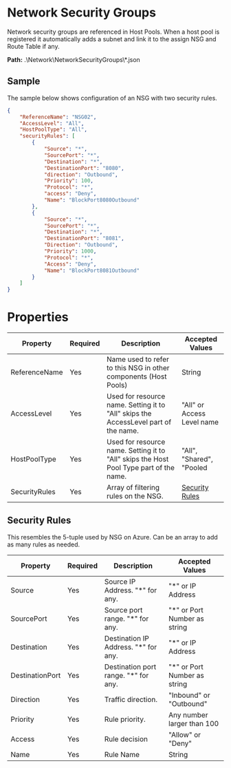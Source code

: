 # Network Security Groups
Network security groups are referenced in Host Pools.
When a host pool is registered it automatically adds a subnet and link it to the assign NSG and Route Table if any.

**Path:** .\Network\NetworkSecurityGroups\\*.json

## Sample
The sample below shows configuration of an NSG with two security rules.
```json
{
    "ReferenceName": "NSG02",
    "AccessLevel": "All",
    "HostPoolType": "All",
    "securityRules": [
        {
            "Source": "*",
            "SourcePort": "*",
            "Destination": "*",
            "DestinationPort": "8080",
            "direction": "Outbound",
            "Priority": 100,
            "Protocol": "*",
            "access": "Deny",
            "Name": "BlockPort8080Outbound"
        },
        {
            "Source": "*",
            "SourcePort": "*",
            "Destination": "*",
            "DestinationPort": "8081",
            "Direction": "Outbound",
            "Priority": 1000,
            "Protocol": "*",
            "Access": "Deny",
            "Name": "BlockPort8081Outbound"
        }
    ]
}
```
# Properties

| Property      | Required | Description                                                                            | Accepted Values                   |
| ------------- | -------- | -------------------------------------------------------------------------------------- | --------------------------------- |
| ReferenceName | Yes      | Name used to refer to this NSG in other components (Host Pools)                        | String                            |
| AccessLevel   | Yes      | Used for resource name. Setting it to "All" skips the AccessLevel part of the name.    | "All" or Access Level name        |
| HostPoolType  | Yes      | Used for resource name. Setting it to "All" skips the Host Pool Type part of the name. | "All", "Shared", "Pooled          |
| SecurityRules | Yes      | Array of filtering rules on the NSG.                                                   | [Security Rules](#security-rules) |

## Security Rules
This resembles the 5-tuple used by NSG on Azure. Can be an array to add as many rules as needed.

| Property        | Required | Description                           | Accepted Values              |
| --------------- | -------- | ------------------------------------- | ---------------------------- |
| Source          | Yes      | Source IP Address. "\*" for any.      | "*" or IP Address            |
| SourcePort      | Yes      | Source port range. "\*" for any.      | "*" or Port Number as string |
| Destination     | Yes      | Destination IP Address. "\*" for any. | "*" or IP Address            |
| DestinationPort | Yes      | Destination port range. "\*" for any. | "*" or Port Number as string |
| Direction       | Yes      | Traffic direction.                    | "Inbound" or "Outbound"      |
| Priority        | Yes      | Rule priority.                        | Any number larger than 100   |
| Access          | Yes      | Rule decision                         | "Allow" or "Deny"            |
| Name            | Yes      | Rule Name                             | String                       |
